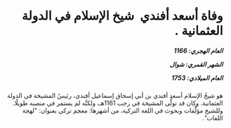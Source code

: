 <h1 dir="rtl">وفاة أسعد أفندي  شيخ الإسلام في الدولة العثمانية .</h1>

<h5 dir="rtl">العام الهجري:  1166

الشهر القمري: شوال

العام الميلادي: 1753</h5>

<p dir="rtl">هو شيخُ الإسلام أسعد أفندي بن أبي إسحاق إسماعيل أفندي، رئيسُ المشيخة في الدولة العثمانية. وكان قد تولَّى المشيخة في رجب 1161هـ، ولكنَّه لم يستمر في منصبه طويلًا. وللشيخ مؤلَّفات وبحوث في اللغة التركية، من أشهرها: معجم تركي بعنوان: "لهجة اللغات".</p></br>
